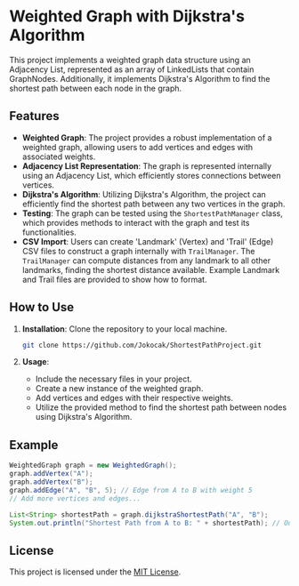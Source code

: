 # Weighted Graph with Dijkstra's Algorithm

This project implements a weighted graph data structure using an Adjacency List, represented as an array of LinkedLists that contain GraphNodes. Additionally, it implements Dijkstra's Algorithm to find the shortest path between each node in the graph.

## Features

- **Weighted Graph**: The project provides a robust implementation of a weighted graph, allowing users to add vertices and edges with associated weights.
- **Adjacency List Representation**: The graph is represented internally using an Adjacency List, which efficiently stores connections between vertices.
- **Dijkstra's Algorithm**: Utilizing Dijkstra's Algorithm, the project can efficiently find the shortest path between any two vertices in the graph.
- **Testing**: The graph can be tested using the `ShortestPathManager` class, which provides methods to interact with the graph and test its functionalities.
- **CSV Import**: Users can create 'Landmark' (Vertex) and 'Trail' (Edge) CSV files to construct a graph internally with `TrailManager`. The `TrailManager` can compute distances from any landmark to all other landmarks, finding the shortest distance available. Example Landmark and Trail files are provided to show how to format.
  
## How to Use

1. **Installation**: Clone the repository to your local machine.

   ```bash
   git clone https://github.com/Jokocak/ShortestPathProject.git
   ```

2. **Usage**:
   - Include the necessary files in your project.
   - Create a new instance of the weighted graph.
   - Add vertices and edges with their respective weights.
   - Utilize the provided method to find the shortest path between nodes using Dijkstra's Algorithm.

## Example

```java
WeightedGraph graph = new WeightedGraph();
graph.addVertex("A");
graph.addVertex("B");
graph.addEdge("A", "B", 5); // Edge from A to B with weight 5
// Add more vertices and edges...

List<String> shortestPath = graph.dijkstraShortestPath("A", "B");
System.out.println("Shortest Path from A to B: " + shortestPath); // Output: [A, B]
```

## License

This project is licensed under the [MIT License](LICENSE).
